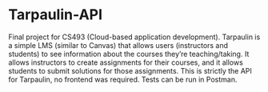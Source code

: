 # Tarpaulin-API
Final project for CS493 (Cloud-based application development). Tarpaulin is a simple LMS (similar to Canvas) that allows users (instructors and students) to see information about the courses they’re teaching/taking.  It allows instructors to create assignments for their courses, and it allows students to submit solutions for those assignments. This is strictly the API for Tarpaulin, no frontend was required. Tests can be run in Postman.
